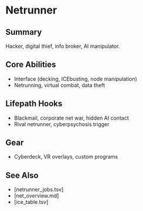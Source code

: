 # Netrunner

## Summary
Hacker, digital thief, info broker, AI manipulator.

## Core Abilities
- Interface (decking, ICEbusting, node manipulation)
- Netrunning, virtual combat, data theft

## Lifepath Hooks
- Blackmail, corporate net war, hidden AI contact
- Rival netrunner, cyberpsychosis trigger

## Gear
- Cyberdeck, VR overlays, custom programs

## See Also
- [netrunner_jobs.tsv]
- [net_overview.md]
- [ice_table.tsv]